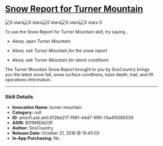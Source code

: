 # [Snow Report for Turner Mountain](http://alexa.amazon.com/#skills/amzn1.ask.skill.612bb217-f981-44d7-9f81-f3a4f5085039)
![0 stars](../../images/ic_star_border_black_18dp_1x.png)![0 stars](../../images/ic_star_border_black_18dp_1x.png)![0 stars](../../images/ic_star_border_black_18dp_1x.png)![0 stars](../../images/ic_star_border_black_18dp_1x.png)![0 stars](../../images/ic_star_border_black_18dp_1x.png) 0

To use the Snow Report for Turner Mountain skill, try saying...

* *Alexa, open Turner Mountain*

* *Alexa, ask Turner Mountain for the snow report*

* *Alexa, ask Turner Mountain for latest conditions*

The Turner Mountain Snow Report brought to you by SnoCountry brings you the latest snow fall, snow surface conditions,  base depth, trail, and lift operations information.

***

### Skill Details

* **Invocation Name:** turner mountain
* **Category:** null
* **ID:** amzn1.ask.skill.612bb217-f981-44d7-9f81-f3a4f5085039
* **ASIN:** B01M9DAO3F
* **Author:** SnoCountry
* **Release Date:** October 21, 2016 @ 15:45:03
* **In-App Purchasing:** No
